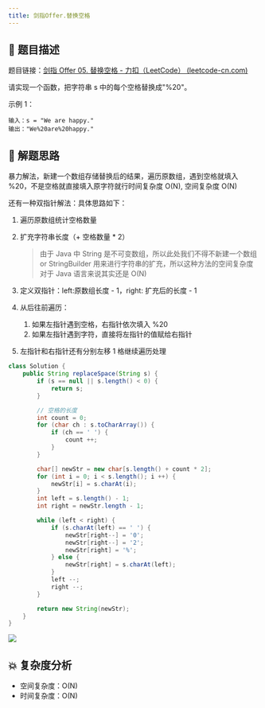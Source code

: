 ```yaml
---
title: 剑指Offer.替换空格
---
```


## 📃 题目描述

题目链接：[剑指 Offer 05. 替换空格 - 力扣（LeetCode） (leetcode-cn.com)](https://leetcode-cn.com/problems/ti-huan-kong-ge-lcof/)

请实现一个函数，把字符串 s 中的每个空格替换成"%20"。

示例 1：

```
输入：s = "We are happy."
输出："We%20are%20happy."
```

## 🔔 解题思路

暴力解法，新建一个数组存储替换后的结果，遍历原数组，遇到空格就填入 %20，不是空格就直接填入原字符就行时间复杂度 O(N), 空间复杂度 O(N)

还有一种双指针解法：具体思路如下：

1. 遍历原数组统计空格数量

2. 扩充字符串长度（+ 空格数量 * 2）

   > 由于 Java 中 String 是不可变数组，所以此处我们不得不新建一个数组 or StringBuilder 用来进行字符串的扩充，所以这种方法的空间复杂度对于 Java 语言来说其实还是 O(N)

3. 定义双指针：left:原数组长度 - 1，right: 扩充后的长度 - 1

4. 从后往前遍历：

   1. 如果左指针遇到空格，右指针依次填入 %20
   2. 如果左指针遇到字符，直接将左指针的值赋给右指针

5. 左指针和右指针还有分别左移 1 格继续遍历处理


```java
class Solution {
    public String replaceSpace(String s) {
        if (s == null || s.length() < 0) {
            return s;
        }

        // 空格的长度
        int count = 0;
        for (char ch : s.toCharArray()) {
            if (ch == ' ') {
                count ++;
            }
        }

        char[] newStr = new char[s.length() + count * 2];
        for (int i = 0; i < s.length(); i ++) {
            newStr[i] = s.charAt(i);
        }
        int left = s.length() - 1;
        int right = newStr.length - 1;

        while (left < right) {
            if (s.charAt(left) == ' ') {
                newStr[right--] = '0';
                newStr[right--] = '2';
                newStr[right] = '%';
            } else {
                newStr[right] = s.charAt(left);
            }
            left --;
            right --;
        }

        return new String(newStr);
    }
}
```

![](https://gitee.com/veal98/images/raw/master/img/20211022152211.png)

## 💥 复杂度分析

- 空间复杂度：O(N)
- 时间复杂度：O(N)

